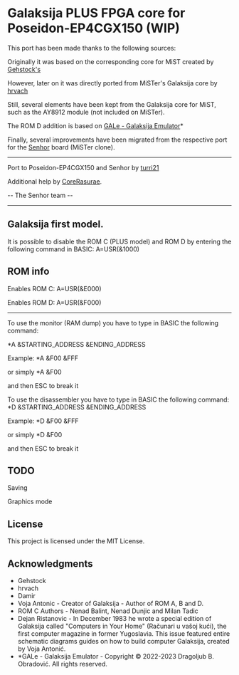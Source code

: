 # Galaksija PLUS FPGA core for Poseidon-EP4CGX150 (WIP)

This port has been made thanks to the following sources: 

Originally it was based on the corresponding core for MiST created by [Gehstock's](https://github.com/Gehstock/Mist_FPGA/tree/master/Computer_MiST/Galaksija_MiST)

However, later on it was directly ported from MiSTer's Galaksija core by [hrvach](https://github.com/MiSTer-devel/Galaksija_MiSTer)

Still, several elements have been kept from the Galaksija core for MiST, such as the AY8912 module (not included on MiSTer).

The ROM D addition is based on [GALe - Galaksija Emulator](https://galaksija.net/)*

Finally, several improvements have been migrated from the respective port for the [Senhor](https://github.com/turri21/Senhor) board (MiSTer clone).

---

Port to Poseidon-EP4CGX150 and Senhor by [turri21](https://github.com/turri21) 

Additional help by [CoreRasurae](https://github.com/CoreRasurae). 

-- The Senhor team -- 

---

## Galaksija first model.

It is possible to disable the ROM C (PLUS model) and ROM D by entering the following command in BASIC:
A=USR(&1000)

## ROM info

Enables ROM C: A=USR(&E000)

Enables ROM D: A=USR(&F000)

---

To use the monitor (RAM dump) you have to type in BASIC the following command:

*A &STARTING_ADDRESS &ENDING_ADDRESS

Example:
*A &F00 &FFF

or simply
*A &F00

and then ESC to break it 

To use the disassembler you have to type in BASIC the following command:
*D &STARTING_ADDRESS &ENDING_ADDRESS

Example: 
*D &F00 &FFF

or simply
*D &F00

and then ESC to break it

## TODO

Saving

Graphics mode 

## License

This project is licensed under the MIT License.

## Acknowledgments

* Gehstock
* hrvach
* Damir
* Voja Antonic - Creator of Galaksija - Author of ROM A, B and D.
* ROM C Authors - Nenad Balint, Nenad Dunjic and Milan Tadic
* Dejan Ristanovic - In December 1983 he wrote a special edition of Galaksija called "Computers in Your Home" (Računari u vašoj kući), the first computer magazine in former Yugoslavia. This issue featured entire schematic diagrams guides on how to build computer Galaksija, created by Voja Antonić.
* *GALe - Galaksija Emulator - Copyright © 2022-2023 Dragoljub B. Obradović. All rights reserved.
